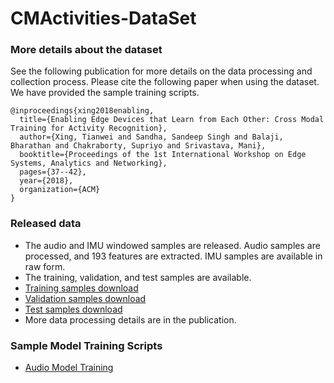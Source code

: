 # CMActivities-DataSet

### More details about the dataset
See the following publication for more details on the data processing and collection process. Please cite the following paper when using the dataset. We have provided the sample training scripts.

```
@inproceedings{xing2018enabling,
  title={Enabling Edge Devices that Learn from Each Other: Cross Modal Training for Activity Recognition},
  author={Xing, Tianwei and Sandha, Sandeep Singh and Balaji, Bharathan and Chakraborty, Supriyo and Srivastava, Mani},
  booktitle={Proceedings of the 1st International Workshop on Edge Systems, Analytics and Networking},
  pages={37--42},
  year={2018},
  organization={ACM}
}
```

### Released data
- The audio and IMU windowed samples are released. Audio samples are processed, and 193 features are extracted. IMU samples are available in raw form.
- The training, validation, and test samples are available.
- [Training samples download](https://drive.google.com/file/d/1S9yFuHarB6jPD11Ddv87oG30TgY5ivDN/view?usp=sharing)
- [Validation samples download](https://drive.google.com/file/d/12s-eaw5w-X1jN2uS0x0DYM9CFAicwmnj/view?usp=sharing)
- [Test samples download](https://drive.google.com/file/d/1A5SW8ttsYzYKTvoqWdRJ_e5gQLJ67C2I/view?usp=sharing)
- More data processing details are in the publication.

### Sample Model Training Scripts
- [Audio Model Training](https://github.com/nesl/CMActivities-DataSet/blob/master/Audio_Model_Example.ipynb)
